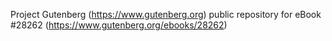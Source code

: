 Project Gutenberg (https://www.gutenberg.org) public repository for eBook #28262 (https://www.gutenberg.org/ebooks/28262)

